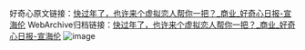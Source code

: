 好奇心原文链接：[快过年了，也许来个虚拟恋人帮你一把？_商业_好奇心日报-宣海伦](https://www.qdaily.com/articles/5601.html)
WebArchive归档链接：[快过年了，也许来个虚拟恋人帮你一把？_商业_好奇心日报-宣海伦](http://web.archive.org/web/20190623165110/https://www.qdaily.com/articles/5601.html)
![image](http://ww3.sinaimg.cn/large/007d5XDply1g3w8uyf4nij30u02xrh4r)
